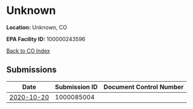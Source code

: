 # Unknown

**Location:** Unknown, CO

**EPA Facility ID:** 100000243596

[Back to CO Index](../../index.md)

## Submissions

| Date | Submission ID | Document Control Number |
|------|--------------|-------------------------|
| [2020-10-20](submissions/1000085004.md) | 1000085004 |  |
